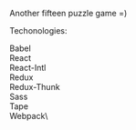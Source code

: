 Another fifteen puzzle game =)

Techonologies:

Babel\
React\
React-Intl\
Redux\
Redux-Thunk\
Sass\
Tape\
Webpack\

